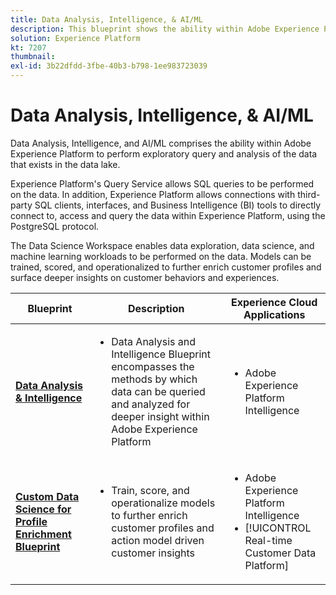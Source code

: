 ```yaml
---
title: Data Analysis, Intelligence, & AI/ML
description: This blueprint shows the ability within Adobe Experience Platform to perform exploratory query and analysis of the data that exists in the data lake.
solution: Experience Platform
kt: 7207
thumbnail:
exl-id: 3b22dfdd-3fbe-40b3-b798-1ee983723039
---
```

# Data Analysis, Intelligence, & AI/ML

Data Analysis, Intelligence, and AI/ML comprises the ability within Adobe Experience Platform to perform exploratory query and analysis of the data that exists in the data lake.

Experience Platform's Query Service allows SQL queries to be performed on the data. In addition, Experience Platform allows connections with third-party SQL clients, interfaces, and Business Intelligence (BI) tools to directly connect to, access and query the data within Experience Platform, using the PostgreSQL protocol.

The Data Science Workspace enables data exploration, data science, and machine learning workloads to be performed on the data. Models can be trained, scored, and operationalized to further enrich customer profiles and surface deeper insights on customer behaviors and experiences.

| Blueprint | Description| Experience Cloud Applications|
|---|---|---|
| **[Data Analysis & Intelligence](analysis.md)** | <ul><li>Data Analysis and Intelligence Blueprint encompasses the methods by which data can be queried and analyzed for deeper insight within Adobe Experience Platform</ul></li> | <ul><li> Adobe Experience Platform Intelligence</ul></li>|
| **[Custom Data Science for Profile Enrichment Blueprint](data-science.md)**        | <ul><li>Train, score, and operationalize models to further enrich customer profiles and action model driven customer insights</li></ul> | <ul><li>Adobe Experience Platform Intelligence</li><li> [!UICONTROL Real-time Customer Data Platform]</li></ul> |
